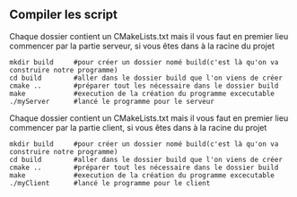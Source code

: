 ## Compiler les script
Chaque dossier contient un CMakeLists.txt mais il vous faut en premier lieu commencer par la partie serveur, si vous êtes dans à la racine du projet

```
mkdir build     #pour créer un dossier nomé build(c'est là qu'on va construire notre programme)
cd build        #aller dans le dossier build que l'on viens de créer
cmake ..        #préparer tout les nécessaire dans le dossier build
make            #execution de la création du programme excecutable
./myServer      #lancé le programme pour le serveur
```

Chaque dossier contient un CMakeLists.txt mais il vous faut en premier lieu commencer par la partie client, si vous êtes dans à la racine du projet

```
mkdir build     #pour créer un dossier nomé build(c'est là qu'on va construire notre programme)
cd build        #aller dans le dossier build que l'on viens de créer
cmake ..        #préparer tout les nécessaire dans le dossier build
make            #execution de la création du programme excecutable
./myClient      #lancé le programme pour le client
```


```
